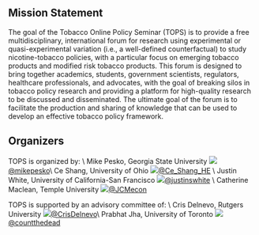 ## Mission Statement

The goal of the Tobacco Online Policy Seminar (TOPS) is to provide a free multidisciplinary, international forum for research using experimental or quasi-experimental variation (i.e., a well-defined counterfactual) to study nicotine-tobacco policies, with a particular focus on emerging tobacco products and modified risk tobacco products. This forum is designed to bring together academics, students, government scientists, regulators, healthcare professionals, and advocates, with the goal of breaking silos in tobacco policy research and providing a platform for high-quality research to be discussed and disseminated. The ultimate goal of the forum is to facilitate the production and sharing of knowledge that can be used to develop an effective tobacco policy framework.

## Organizers

TOPS is organized by: \\
Mike Pesko, Georgia State University <img src="https://img.icons8.com/color/26/000000/twitter.png"/>[@mikepesko](https://twitter.com/mikepesko)\\
Ce Shang, University of Ohio <img src="https://img.icons8.com/color/26/000000/twitter.png"/>[@Ce_Shang_HE](https://twitter.com/Ce_Shang_HE) \\
Justin White, University of California-San Francisco <img src="https://img.icons8.com/color/26/000000/twitter.png"/>[@justinswhite](https://twitter.com/justinswhite) \\
Catherine Maclean, Temple University <img src="https://img.icons8.com/color/26/000000/twitter.png"/>[@JCMecon](https://twitter.com/JCMecon)


TOPS is supported by an advisory committee of: \\
Cris Delnevo, Rutgers University <img src="https://img.icons8.com/color/26/000000/twitter.png"/>[@CrisDelnevo](https://twitter.com/CrisDelnevo)\\
Prabhat Jha, University of Toronto <img src="https://img.icons8.com/color/26/000000/twitter.png"/>[@countthedead](https://twitter.com/countthedead)

<!-- <img src="https://img.icons8.com/color/26/000000/twitter.png"/> -->
